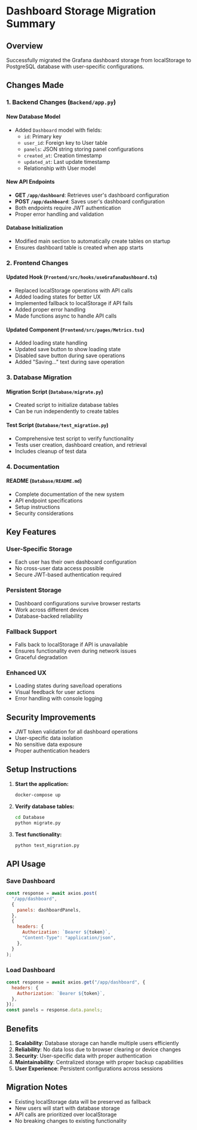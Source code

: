 # Dashboard Storage Migration Summary

## Overview

Successfully migrated the Grafana dashboard storage from localStorage to PostgreSQL database with user-specific configurations.

## Changes Made

### 1. Backend Changes (`Backend/app.py`)

#### New Database Model

- Added `Dashboard` model with fields:
  - `id`: Primary key
  - `user_id`: Foreign key to User table
  - `panels`: JSON string storing panel configurations
  - `created_at`: Creation timestamp
  - `updated_at`: Last update timestamp
  - Relationship with User model

#### New API Endpoints

- **GET `/app/dashboard`**: Retrieves user's dashboard configuration
- **POST `/app/dashboard`**: Saves user's dashboard configuration
- Both endpoints require JWT authentication
- Proper error handling and validation

#### Database Initialization

- Modified main section to automatically create tables on startup
- Ensures dashboard table is created when app starts

### 2. Frontend Changes

#### Updated Hook (`Frontend/src/hooks/useGrafanaDashboard.ts`)

- Replaced localStorage operations with API calls
- Added loading states for better UX
- Implemented fallback to localStorage if API fails
- Added proper error handling
- Made functions async to handle API calls

#### Updated Component (`Frontend/src/pages/Metrics.tsx`)

- Added loading state handling
- Updated save button to show loading state
- Disabled save button during save operations
- Added "Saving..." text during save operation

### 3. Database Migration

#### Migration Script (`Database/migrate.py`)

- Created script to initialize database tables
- Can be run independently to create tables

#### Test Script (`Database/test_migration.py`)

- Comprehensive test script to verify functionality
- Tests user creation, dashboard creation, and retrieval
- Includes cleanup of test data

### 4. Documentation

#### README (`Database/README.md`)

- Complete documentation of the new system
- API endpoint specifications
- Setup instructions
- Security considerations

## Key Features

### User-Specific Storage

- Each user has their own dashboard configuration
- No cross-user data access possible
- Secure JWT-based authentication required

### Persistent Storage

- Dashboard configurations survive browser restarts
- Work across different devices
- Database-backed reliability

### Fallback Support

- Falls back to localStorage if API is unavailable
- Ensures functionality even during network issues
- Graceful degradation

### Enhanced UX

- Loading states during save/load operations
- Visual feedback for user actions
- Error handling with console logging

## Security Improvements

- JWT token validation for all dashboard operations
- User-specific data isolation
- No sensitive data exposure
- Proper authentication headers

## Setup Instructions

1. **Start the application:**

   ```bash
   docker-compose up
   ```

2. **Verify database tables:**

   ```bash
   cd Database
   python migrate.py
   ```

3. **Test functionality:**
   ```bash
   python test_migration.py
   ```

## API Usage

### Save Dashboard

```javascript
const response = await axios.post(
  "/app/dashboard",
  {
    panels: dashboardPanels,
  },
  {
    headers: {
      Authorization: `Bearer ${token}`,
      "Content-Type": "application/json",
    },
  }
);
```

### Load Dashboard

```javascript
const response = await axios.get("/app/dashboard", {
  headers: {
    Authorization: `Bearer ${token}`,
  },
});
const panels = response.data.panels;
```

## Benefits

1. **Scalability**: Database storage can handle multiple users efficiently
2. **Reliability**: No data loss due to browser clearing or device changes
3. **Security**: User-specific data with proper authentication
4. **Maintainability**: Centralized storage with proper backup capabilities
5. **User Experience**: Persistent configurations across sessions

## Migration Notes

- Existing localStorage data will be preserved as fallback
- New users will start with database storage
- API calls are prioritized over localStorage
- No breaking changes to existing functionality
